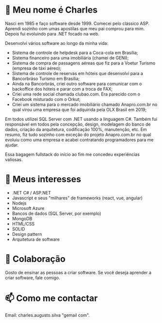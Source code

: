 # 👋 Meu nome é Charles

Nasci em 1985 e faço software desde 1999. Comecei pelo clássico ASP. Aprendi sozinho com umas apostilas que meu pai comprou para mim. Depois fui evoluindo para .NET focado na web. 

Desenvolvi vários software ao longo da minha vida:
* Sistema de controle de helpdesk para a Coca-cola em Brasília;
* Sistema financeiro para uma imobiliária (chamei de GENI);
* Sistema de compra de passagens aéreas que fiz para a Voetur Turismo (empresa de táxi aéreo);
* Sistema de controle de reservas em hóteis que desenvolvi para a Bancorbráso Turismo em Brasília;
* Ainda na Bancorbrás, criei outro software para comunicar com o backoffice dos hóteis e parar com a troca de FAX;
* Criei uma rede social chamada clubao.com. Era parecido com o Facebook misturado com o Orkut;
* Criei um sistema para o mercado imobiliário chamado Anapro.com.br no qual virou uma empresa que foi adquirida pela OLX Brasil em 2019;

Em todos utilizei SQL Server com .NET usando a linguagem C#. Também fui responsável em todos pela concepção, design, modelagem do banco de dados, criação da arquitetura, codificação 100%, manutenção, etc. Em resumo, fiz tudo sozinho com exceção do projeto Anapro.com.br no qual evoluiu como uma empresa e acabei contratando programadores para me ajudar.

Essa bagagem fullstack do início ao fim me concedeu experiências valiosas.

# 👀 Meus interesses

* .NET C# / ASP.NET 
* Javascript e seus "milhares" de frameworks (react, vue, angular)
* Nodejs
* Microsoft Azure
* Bancos de dados (SQL Server, por exemplo)
* MongoDB
* HTML/CSS
* SOLID
* Design pattern
* Arquitetura de software

# 💞️ Colaboração

Gosto de ensinar as pessoas a criar software. Se você deseja aprender a criar software, fale comigo.

# 📫 Como me contactar

Email: charles.augusto.silva "gemail com".
